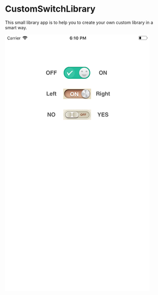 # CustomSwitchLibrary
This small library app is to help you to create your own custom library in a smart way.

![Screenshot](/CustomSwitchLibrary/Resources/Screenshots/SS1.png)

